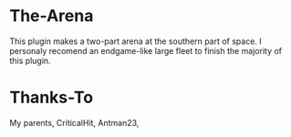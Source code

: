 # The-Arena
This plugin makes a two-part arena at the southern part of space. I personaly recomend an endgame-like large fleet to finish the majority of this plugin.

# Thanks-To
My parents,
CriticalHit,
Antman23,

